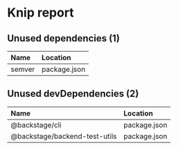 # Knip report

## Unused dependencies (1)

| Name   | Location     |
|:-------|:-------------|
| semver | package.json |

## Unused devDependencies (2)

| Name                          | Location     |
|:------------------------------|:-------------|
| @backstage/cli                | package.json |
| @backstage/backend-test-utils | package.json |

